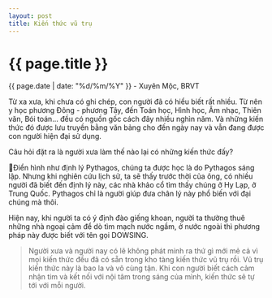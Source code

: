 ```yaml
---
layout: post
title: Kiến thức vũ trụ
---
```


{{ page.title }}
================
<p class="meta">{{ page.date | date: "%d/%m/%Y" }} - Xuyên Mộc, BRVT</p>

Từ xa xưa, khi chưa có ghi chép, con người đã có hiểu biết rất nhiều. Từ nên y học phương Đông - phương Tây, đến Toán học, Hình học, Âm nhạc, Thiên văn, Bói toán... đều có nguồn gốc cách đây nhiều nghìn năm. Và những kiến thức đó được lưu truyền bằng văn bảng cho đến ngày nay và vẫn đang được con người hiện đại sử dụng. 

Câu hỏi đặt ra là người xưa làm thế nào lại có những kiến thức đấy? 

Điển hình như định lý Pythagos, chúng ta được học là do Pythagos sáng lập. Nhưng khi nghiên cứu lịch sử, ta sẽ thấy trước thời của ông, có nhiều người đã biết đến định lý này, các nhà khảo cổ tìm thấy chúng ở Hy Lạp, ở Trung Quốc. Pythagos chỉ là người giúp đưa chân lý này phổ biến với đại chúng mà thôi. 

Hiện nay, khi người ta có ý định đào giếng khoan, người ta thường thuê những nhà ngoại cảm để dò tìm mạch nước ngầm, ở nước ngoài thì phương pháp này được biết với tên gọi DOWSING. 

> Người xưa và người nay có lẽ không phát minh ra thứ gì mới mẻ cả vì mọi kiến thức đều đã có sẵn trong kho tàng kiến thức vũ trụ rồi. Vũ trụ kiến thức này là bao la và vô cùng tận. Khi con người biết cách cảm nhận tim và kết nối với nội tâm trong sáng của mình, kiến thức sẽ tự tới với mỗi người. 
